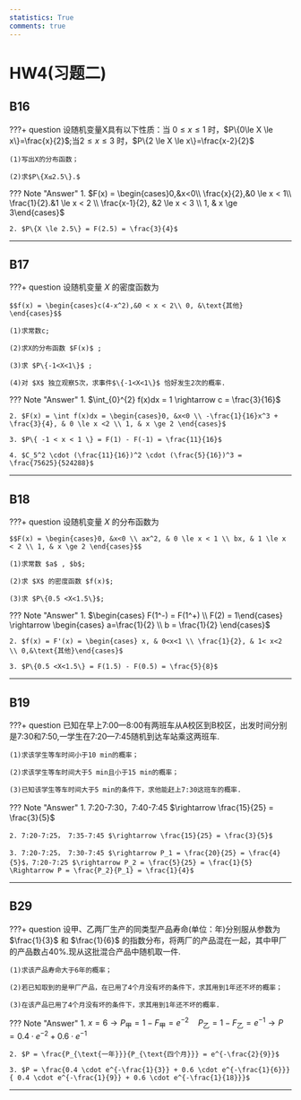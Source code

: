 ```yaml
---
statistics: True
comments: true
---
```


# HW4(习题二)

## B16

???+ question
    设随机变量X具有以下性质：当 $0 \le x \le 1$ 时，$P\{0\le X \le x\}=\frac{x}{2}$;当$2\le x \le 3$ 时，$P\{2 \le X \le x\}=\frac{x-2}{2}$

    (1)写出X的分布函数；

    (2)求$P\{X≤2.5\}.$

??? Note "Answer"
    1. $F(x) = \begin{cases}0,&x<0\\ \frac{x}{2},&0 \le x < 1\\ \frac{1}{2}.&1 \le x < 2 \\ \frac{x-1}{2}, &2 \le x < 3 \\ 1, & x \ge 3\end{cases}$

    2. $P\{X \le 2.5\} = F(2.5) = \frac{3}{4}$

---

## B17

???+ question
    设随机变量 $X$ 的密度函数为

    $$f(x) = \begin{cases}c(4-x^2),&0 < x < 2\\ 0, &\text{其他} \end{cases}$$

    (1)求常数c;

    (2)求X的分布函数 $F(x)$ ;

    (3)求 $P\{-1<X<1\}$ ;

    (4)对 $X$ 独立观察5次，求事件$\{-1<X<1\}$ 恰好发生2次的概率.

??? Note "Answer"
    1. $\int_{0}^{2} f(x)dx = 1 \rightarrow c = \frac{3}{16}$

    2. $F(x) = \int f(x)dx = \begin{cases}0, &x<0 \\ -\frac{1}{16}x^3 + \frac{3}{4}, & 0 \le x <2 \\ 1, & x \ge 2 \end{cases}$

    3. $P\{ -1 < x < 1 \} = F(1) - F(-1) = \frac{11}{16}$

    4. $C_5^2 \cdot (\frac{11}{16})^2 \cdot (\frac{5}{16})^3 = \frac{75625}{524288}$

---

## B18

???+ question
    设随机变量 $X$ 的分布函数为

    $$F(x) = \begin{cases}0, &x<0 \\ ax^2, & 0 \le x < 1 \\ bx, & 1 \le x < 2 \\ 1, & x \ge 2 \end{cases}$$

    (1)求常数 $a$ , $b$;

    (2)求 $X$ 的密度函数 $f(x)$;

    (3)求 $P\{0.5 <X<1.5\}$;

??? Note "Answer"
    1. $\begin{cases} F(1^-) = F(1^+) \\ F(2) = 1\end{cases} \rightarrow \begin{cases} a=\frac{1}{2} \\ b = \frac{1}{2} \end{cases}$

    2. $f(x) = F'(x) = \begin{cases} x, & 0<x<1 \\ \frac{1}{2}, & 1< x<2 \\ 0,&\text{其他}\end{cases}$

    3. $P\{0.5 <X<1.5\} = F(1.5) - F(0.5) = \frac{5}{8}$

---

## B19

???+ question
    已知在早上7:00—8:00有两班车从A校区到B校区，出发时间分别是7:30和7:50,一学生在7:20—7:45随机到达车站乘这两班车.

    (1)求该学生等车时间小于10 min的概率；

    (2)求该学生等车时间大于5 min且小于15 min的概率；

    (3)已知该学生等车时间大于5 min的条件下，求他能赶上7:30这班车的概率.

??? Note "Answer"
    1. 7:20-7:30，7:40-7:45 $\rightarrow \frac{15}{25} = \frac{3}{5}$

    2. 7:20-7:25， 7:35-7:45 $\rightarrow \frac{15}{25} = \frac{3}{5}$

    3. 7:20-7:25， 7:30-7:45 $\rightarrow P_1 = \frac{20}{25} = \frac{4}{5}$，7:20-7:25 $\rightarrow P_2 = \frac{5}{25} = \frac{1}{5} \Rightarrow P = \frac{P_2}{P_1} = \frac{1}{4}$

---

## B29

???+ question
    设甲、乙两厂生产的同类型产品寿命(单位：年)分别服从参数为 $\frac{1}{3}$ 和 $\frac{1}{6}$ 的指数分布，将两厂的产品混在一起，其中甲厂的产品数占40%.现从这批混合产品中随机取一件.

    (1)求该产品寿命大于6年的概率；

    (2)若已知取到的是甲厂产品，在已用了4个月没有坏的条件下，求其用到1年还不坏的概率；

    (3)在该产品已用了4个月没有坏的条件下，求其用到1年还不坏的概率.

??? Note "Answer"
    1. $x =6 \rightarrow P_{\text{甲}} = 1 - F_{\text{甲}} = e^{-2} \quad P_{\text{乙}} = 1 - F_{\text{乙}} = e^{-1} \rightarrow P = 0.4 \cdot e^{-2} + 0.6 \cdot e^{-1}$
  
    2. $P = \frac{P_{\text{一年}}}{P_{\text{四个月}}} = e^{-\frac{2}{9}}$

    3. $P = \frac{0.4 \cdot e^{-\frac{1}{3}} + 0.6 \cdot e^{-\frac{1}{6}}}{ 0.4 \cdot e^{-\frac{1}{9}} + 0.6 \cdot e^{-\frac{1}{18}}}$

---